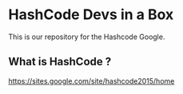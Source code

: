 # HashCode Devs in a Box

This is our repository for the Hashcode Google.

## What is HashCode ?

https://sites.google.com/site/hashcode2015/home

